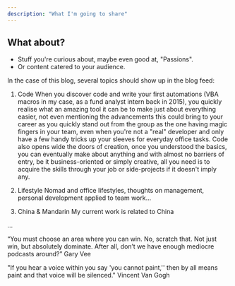 ```yaml
---
description: "What I'm going to share"
---
```



## What about? 

- Stuff you're curious about, maybe even good at, "Passions".
- Or content catered to your audience.

In the case of this blog, several topics should show up in the blog feed:

1. Code
When you discover code and write your first automations (VBA macros in my case, as a fund analyst intern back in 2015), you quickly realise what an amazing tool it can be to make just about everything easier, not even mentioning the advancements this could bring to your career as you quickly stand out from the group as the one having magic fingers in your team, even when you're not a "real" developer and only have a few handy tricks up your sleeves for everyday office tasks.
Code also opens wide the doors of creation, once you understood the basics, you can eventually make about anything and with almost no barriers of entry, be it business-oriented or simply creative, all you need is to acquire the skills through your job or side-projects if it doesn't imply any.

2. Lifestyle
Nomad and office lifestyles, thoughts on management, personal development applied to team work...

3. China & Mandarin
My current work is related to China

...

“You must choose an area where you can win. No, scratch that. Not just win, but absolutely dominate. After all, don’t we have enough mediocre podcasts around?” Gary Vee

"If you hear a voice within you say 'you cannot paint,'' then by all means paint and that voice will be silenced." Vincent Van Gogh